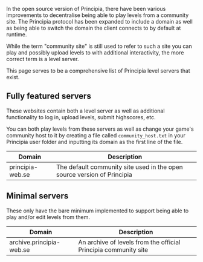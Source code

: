 In the open source version of Principia, there have been various improvements to decentralise being able to play levels from a community site. The Principia protocol has been expanded to include a domain as well as being able to switch the domain the client connects to by default at runtime.

While the term "community site" is still used to refer to such a site you can play and possibly upload levels to with additional interactivity, the more correct term is a level server.

This page serves to be a comprehensive list of Principia level servers that exist.

## Fully featured servers
These websites contain both a level server as well as additional functionality to log in, upload levels, submit highscores, etc.

You can both play levels from these servers as well as change your game's community host to it by creating a file called `community_host.txt` in your Principia user folder and inputting its domain as the first line of the file.

| Domain           | Description                                                             |
| ---------------- | ----------------------------------------------------------------------- |
| principia-web.se | The default community site used in the open source version of Principia |

## Minimal servers
These only have the bare minimum implemented to support being able to play and/or edit levels from them.

| Domain                   | Description                                                     |
| ------------------------ | --------------------------------------------------------------- |
| archive.principia-web.se | An archive of levels from the official Principia community site |
